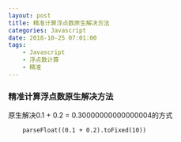 ```yaml
---
layout: post
title: 精准计算浮点数原生解决方法
categories: Javascript
date: 2018-10-25 07:01:00
tags: 
    - Javascript
    - 浮点数计算
    - 精准
---
```



### 精准计算浮点数原生解决方法

原生解决0.1 + 0.2 = 0.30000000000000004的方式

```
    parseFloat((0.1 + 0.2).toFixed(10))

```